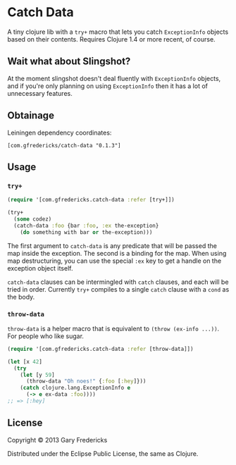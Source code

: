 # Catch Data

A tiny clojure lib with a `try+` macro that lets you catch
`ExceptionInfo` objects based on their contents. Requires Clojure 1.4
or more recent, of course.

## Wait what about Slingshot?

At the moment slingshot doesn't deal fluently with `ExceptionInfo`
objects, and if you're only planning on using `ExceptionInfo` then
it has a lot of unnecessary features.

## Obtainage

Leiningen dependency coordinates:

`[com.gfredericks/catch-data "0.1.3"]`

## Usage

### `try+`

``` clojure
(require '[com.gfredericks.catch-data :refer [try+]])

(try+
  (some codez)
  (catch-data :foo {bar :foo, :ex the-exception}
    (do something with bar or the-exception)))
```

The first argument to `catch-data` is any predicate that will be
passed the map inside the exception. The second is a binding for the
map. When using map destructuring, you can use the special `:ex` key
to get a handle on the exception object itself.

`catch-data` clauses can be intermingled with `catch` clauses, and
each will be tried in order. Currently `try+` compiles to a single
`catch` clause with a `cond` as the body.

### `throw-data`

`throw-data` is a helper macro that is equivalent to `(throw (ex-info
...))`. For people who like sugar.

``` clojure
(require '[com.gfredericks.catch-data :refer [throw-data]])

(let [x 42]
  (try
    (let [y 59]
      (throw-data "Oh noes!" {:foo [:hey]}))
    (catch clojure.lang.ExceptionInfo e
      (-> e ex-data :foo))))
;; => [:hey]
```

## License

Copyright © 2013 Gary Fredericks

Distributed under the Eclipse Public License, the same as Clojure.

